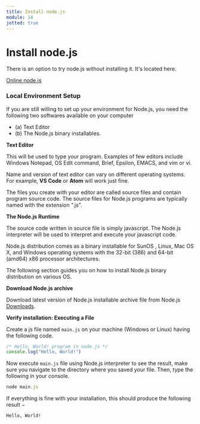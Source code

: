 ```yaml
---
title: Install node.js
module: 14
jotted: true
---
```


# Install node.js

There is an option to try node.js without installing it. It's located here.

<a href="https://www.tutorialspoint.com/execute_nodejs_online.php" target="_new">Online node.js</a>

### Local Environment Setup

If you are still willing to set up your environment for Node.js, you need the following two softwares available on your computer
- (a) Text Editor 
- (b) The Node.js binary installables.

**Text Editor**

This will be used to type your program. Examples of few editors include Windows Notepad, OS Edit command, Brief, Epsilon, EMACS, and vim or vi.

Name and version of text editor can vary on different operating systems. For example, **VS Code** or **Atom** will work just fine.

The files you create with your editor are called source files and contain program source code. The source files for Node.js programs are typically named with the extension ".js".

**The Node.js Runtime**

The source code written in source file is simply javascript. The Node.js interpreter will be used to interpret and execute your javascript code.

Node.js distribution comes as a binary installable for SunOS , Linux, Mac OS X, and Windows operating systems with the 32-bit (386) and 64-bit (amd64) x86 processor architectures.

The following section guides you on how to install Node.js binary distribution on various OS.

**Download Node.js archive**

Download latest version of Node.js installable archive file from Node.js <a href="https://nodejs.org/en/download/current/" target="_new">Downloads</a>. 

**Verify installation: Executing a File**

Create a js file named `main.js` on your machine (Windows or Linux) having the following code.

```js
/* Hello, World! program in node.js */
console.log("Hello, World!")
```

Now execute `main.js` file using Node.js interpreter to see the result, make sure you navigate to the directory where you saved your file. Then, type the following in your console.  

```js
node main.js
```
If everything is fine with your installation, this should produce the following result −

`Hello, World!`
